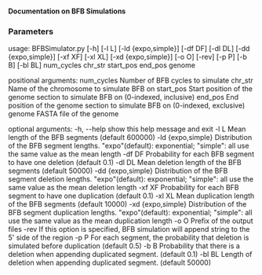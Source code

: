 #### Documentation on BFB Simulations

### Parameters
usage: BFBSimulator.py [-h] [-l L] [-ld {expo,simple}] [-df DF] [-dl DL]
                       [-dd {expo,simple}] [-xf XF] [-xl XL]
                       [-xd {expo,simple}] [-o O] [-rev] [-p P] [-b B]
                       [-bl BL]
                       num_cycles chr_str start_pos end_pos genome

positional arguments:
  num_cycles         Number of BFB cycles to simulate
  chr_str            Name of the chromosome to simulate BFB on
  start_pos          Start position of the genome section to simulate BFB on
                     (0-indexed, inclusive)
  end_pos            End position of the genome section to simulate BFB on
                     (0-indexed, exclusive)
  genome             FASTA file of the genome

optional arguments:
  -h, --help         show this help message and exit
  -l L               Mean length of the BFB segments (default 600000)
  -ld {expo,simple}  Distribution of the BFB segment lengths. "expo"(default):
                     exponential; "simple": all use the same value as the mean
                     length
  -df DF             Probability for each BFB segment to have one deletion
                     (default 0.1)
  -dl DL             Mean deletion length of the BFB segments (default 50000)
  -dd {expo,simple}  Distribution of the BFB segment deletion lengths.
                     "expo"(default): exponential; "simple": all use the same
                     value as the mean deletion length
  -xf XF             Probability for each BFB segment to have one duplication
                     (default 0.1)
  -xl XL             Mean duplication length of the BFB segments (default
                     10000)
  -xd {expo,simple}  Distribution of the BFB segment duplication lengths.
                     "expo"(default): exponential; "simple": all use the same
                     value as the mean duplication length
  -o O               Prefix of the output files
  -rev               If this option is specified, BFB simulation will append
                     string to the 5' side of the region
  -p P               For each segment, the probability that deletion is
                     simulated before duplication (default 0.5)
  -b B               Probability that there is a deletion when appending
                     duplicated segment. (default 0.1)
  -bl BL             Length of deletion when appending duplicated segment.
                     (default 50000)
